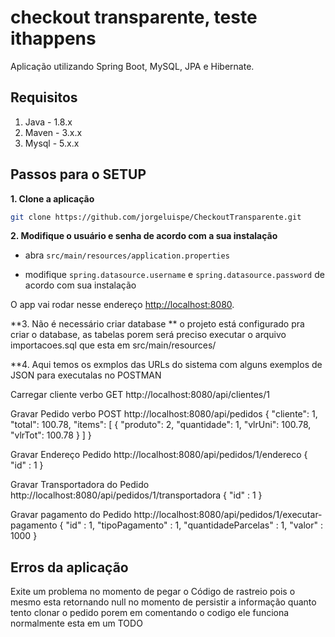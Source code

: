 # checkout transparente, teste ithappens

Aplicação utilizando Spring Boot, MySQL, JPA e Hibernate.

## Requisitos

1. Java - 1.8.x
2. Maven - 3.x.x
3. Mysql - 5.x.x

## Passos para o SETUP

**1. Clone a aplicação**

```bash
git clone https://github.com/jorgeluispe/CheckoutTransparente.git
```


**2. Modifique o usuário e senha de acordo com a sua instalação**

+ abra `src/main/resources/application.properties`

+ modifique `spring.datasource.username` e `spring.datasource.password` de acordo com sua instalação


O app vai rodar nesse endereço <http://localhost:8080>.

**3. Não é necessário criar database **
o projeto está configurado pra criar o database, as tabelas porem será preciso executar o arquivo importacoes.sql que esta em src/main/resources/

**4. Aqui temos os exmplos das URLs do sistema com alguns exemplos de JSON para executalas no POSTMAN

Carregar cliente
verbo GET
http://localhost:8080/api/clientes/1


Gravar Pedido
verbo POST
http://localhost:8080/api/pedidos
{
"cliente": 1,
    "total": 100.78,
    "items": [
        {
            "produto": 2,
            "quantidade": 1,
            "vlrUni": 100.78,
            "vlrTot": 100.78
        }
    ]
}

Gravar Endereço Pedido
http://localhost:8080/api/pedidos/1/endereco
{
    "id" : 1
}

Gravar Transportadora do Pedido
http://localhost:8080/api/pedidos/1/transportadora
{
    "id" : 1
}

Gravar pagamento do Pedido
http://localhost:8080/api/pedidos/1/executar-pagamento
{
    "id" : 1,
    "tipoPagamento" : 1, 
    "quantidadeParcelas" : 1, 
    "valor" : 1000
}

## Erros da aplicação
Exite um problema no momento de pegar o Código de rastreio pois o mesmo esta retornando null no momento de persistir a informação quanto tento clonar o pedido porem em comentando o codigo ele funciona normalmente esta em um TODO
